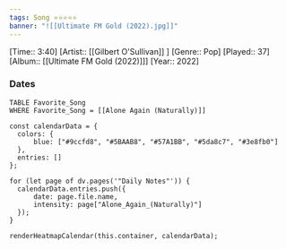```yaml
---
tags: Song ⭐⭐⭐⭐⭐ 
banner: "![[Ultimate FM Gold (2022).jpg]]"
---
```

[Time:: 3:40]
[Artist:: [[Gilbert O'Sullivan]] ]
[Genre:: Pop]
[Played:: 37]
[Album:: [[Ultimate FM Gold (2022)]]]
[Year:: 2022]
### Dates
````dataview
TABLE Favorite_Song
WHERE Favorite_Song = [[Alone Again (Naturally)]]
````

  ```dataviewjs
const calendarData = { 
	colors: { 
		blue: ["#9ccfd8", "#5BAAB8", "#57A1BB", "#5da8c7", "#3e8fb0"] 
	}, 
	entries: [] 
}; 

for (let page of dv.pages('"Daily Notes"')) { 
	calendarData.entries.push({ 
		date: page.file.name, 
		intensity: page["Alone_Again_(Naturally)"]
	}); 
} 

renderHeatmapCalendar(this.container, calendarData);
```
